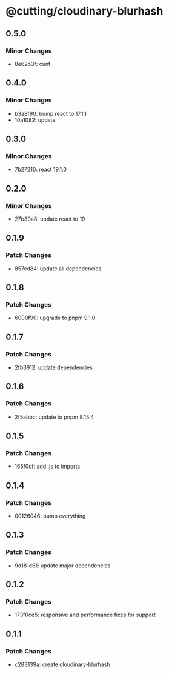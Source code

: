 # @cutting/cloudinary-blurhash

## 0.5.0

### Minor Changes

- 8e62b3f: cunt

## 0.4.0

### Minor Changes

- b3a8f90: bump react to 17.1.1
- 10a1082: update

## 0.3.0

### Minor Changes

- 7b27210: react 19.1.0

## 0.2.0

### Minor Changes

- 27b80a8: update react to 19

## 0.1.9

### Patch Changes

- 857cd84: update all dependencies

## 0.1.8

### Patch Changes

- 6000f90: upgrade to pnpm 9.1.0

## 0.1.7

### Patch Changes

- 2fb3912: update dependencies

## 0.1.6

### Patch Changes

- 2f5abbc: update to pnpm 8.15.4

## 0.1.5

### Patch Changes

- 165f0cf: add .js to imports

## 0.1.4

### Patch Changes

- 00126046: bump everything

## 0.1.3

### Patch Changes

- 9d181d61: update major dependencies

## 0.1.2

### Patch Changes

- 173f0ce5: responsive and performance fixes for support

## 0.1.1

### Patch Changes

- c283139a: create cloudinary-blurhash
